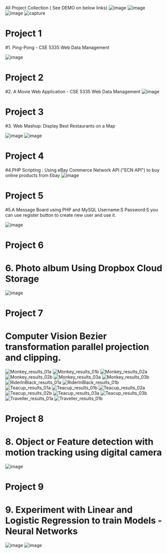 All Project Collection ( See DEMO on below links)
![image](https://user-images.githubusercontent.com/22931190/49919542-908ec980-fe6c-11e8-91f5-91aa9b9202a8.png)
![image](https://user-images.githubusercontent.com/22931190/48871659-48b7dd80-edab-11e8-9212-06dfd1500e14.png)
![image](https://user-images.githubusercontent.com/22931190/49355115-af7ea600-f68b-11e8-95bb-24d2c1d7db8d.png)
![capture](https://user-images.githubusercontent.com/22931190/49550665-01a11080-f8b2-11e8-98b5-277f0394ce05.PNG)


# Project 1
#1. Ping-Pong - CSE 5335 Web Data Management 

![image](https://user-images.githubusercontent.com/22931190/47601398-92243100-d995-11e8-97ec-9cde9d9d93db.png)

# Project 2
#2. A Movie Web Application - CSE 5335 Web Data Management 
![image](https://user-images.githubusercontent.com/22931190/47601410-bb44c180-d995-11e8-8959-9f750dd5a3b8.png)

# Project 3
#3. Web Mashup: Display Best Restaurants on a Map

![image](https://user-images.githubusercontent.com/22931190/47601625-1cba5f80-d999-11e8-9db7-722a22259b08.png)
![image](https://user-images.githubusercontent.com/22931190/47601631-378cd400-d999-11e8-8f94-13f1712c7fbf.png)


# Project 4
#4.PHP Scripting : Using  eBay Commerce Network API ("ECN API") to buy online products from Ebay
![image](https://user-images.githubusercontent.com/22931190/47948392-72918900-defe-11e8-9d8a-f7b4ae4e435a.png)


# Project 5 
#5.A Message Board using PHP and MySQL
Username:S 
Password:S 
you can use register button to create new user and use it. 

![image](https://user-images.githubusercontent.com/22931190/48298275-5b174a80-e480-11e8-8696-8284b5c268d1.png)

# Project 6
# 6. Photo album Using Dropbox Cloud Storage
![image](https://user-images.githubusercontent.com/22931190/48600697-9c9d6f00-e932-11e8-84fd-bd94139433ea.png)

# Project 7
# Computer Vision Bezier transformation parallel projection and clipping. 

![Monkey_results_01a](https://user-images.githubusercontent.com/22931190/76205051-840c3480-61c7-11ea-9a15-c54e819a23c5.png)
![Monkey_results_01b](https://user-images.githubusercontent.com/22931190/76205053-840c3480-61c7-11ea-8071-9bb288d70c58.png)
![Monkey_results_02a](https://user-images.githubusercontent.com/22931190/76205055-84a4cb00-61c7-11ea-95a6-6ef83fe539f6.png)
![Monkey_results_02b](https://user-images.githubusercontent.com/22931190/76205056-84a4cb00-61c7-11ea-943d-520cac0410d8.png)
![Monkey_results_03a](https://user-images.githubusercontent.com/22931190/76205057-84a4cb00-61c7-11ea-83bf-03ca7eb23cd1.png)
![Monkey_results_03b](https://user-images.githubusercontent.com/22931190/76205058-853d6180-61c7-11ea-9650-e90b975d988b.png)
![RiderInBlack_results_01a](https://user-images.githubusercontent.com/22931190/76205059-853d6180-61c7-11ea-9414-f9414ef9feb6.png)
![RiderInBlack_results_01b](https://user-images.githubusercontent.com/22931190/76205060-853d6180-61c7-11ea-8539-6d2e686907d6.png)
![Teacup_results_01a](https://user-images.githubusercontent.com/22931190/76205062-853d6180-61c7-11ea-9073-99e50d369d19.png)
![Teacup_results_01b](https://user-images.githubusercontent.com/22931190/76205064-85d5f800-61c7-11ea-8f29-9f7ae009e3d5.png)
![Teacup_results_02a](https://user-images.githubusercontent.com/22931190/76205066-85d5f800-61c7-11ea-9235-47f257eea7ea.png)
![Teacup_results_02b](https://user-images.githubusercontent.com/22931190/76205067-85d5f800-61c7-11ea-9e8f-45d65074e225.png)
![Teacup_results_03a](https://user-images.githubusercontent.com/22931190/76205068-85d5f800-61c7-11ea-9c26-f34a8a216e45.png)
![Teacup_results_03b](https://user-images.githubusercontent.com/22931190/76205069-866e8e80-61c7-11ea-8d86-4db052dc2a31.png)
![Traveller_results_01a](https://user-images.githubusercontent.com/22931190/76205070-866e8e80-61c7-11ea-86cc-80e6d25c0933.png)
![Traveller_results_01b](https://user-images.githubusercontent.com/22931190/76205073-866e8e80-61c7-11ea-8c3f-04f49c1589b7.png)

# Project 8
#  8. Object or Feature detection with motion tracking using digital camera
![image](https://user-images.githubusercontent.com/22931190/76206166-866f8e00-61c9-11ea-8953-e91c91f51848.png)

# Project 9
#  9. Experiment with Linear and Logistic Regression to train Models -  Neural Networks
![image](https://user-images.githubusercontent.com/22931190/76208070-fb909280-61cc-11ea-870c-2299c899d3a1.png)
![image](https://user-images.githubusercontent.com/22931190/76208118-0c410880-61cd-11ea-9a2b-9372c05769a1.png)
